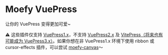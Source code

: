 # Moefy VuePress

让你的 VuePress 变得更加可爱~

:warning: 这些插件仅支持 [VuePress1.x](https://github.com/vuejs/vuepress)，不支持 [VuePress2.x](https://github.com/vuepress/vuepress-next) 及 [VitePress（将来也有可能成为 VuePress3.x）](https://github.com/vuejs/vitepress)。如果你想在非 VuePress1.x 环境下使用 ribbon 或 cursor-effects 插件，可以尝试 [moefy-canvas](https://github.com/moefyit/moefy-canvas)～
